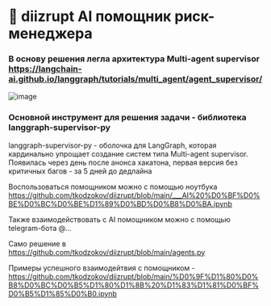 # 🤖 diizrupt AI помощник риск-менеджера

### В основу решения легла архитектура Multi-agent supervisor https://langchain-ai.github.io/langgraph/tutorials/multi_agent/agent_supervisor/ 
![image](https://github.com/user-attachments/assets/300b38a4-f7f0-4c52-a0e3-bb7e191a8644)

### Основной инструмент для решения задачи - библиотека langgraph-supervisor-py

langgraph-supervisor-py - оболочка для LangGraph, которая кардинально упрощает создание систем типа Multi-agent supervisor.
Появилась через день после анонса хакатона, первая версия без критичных багов - за 5 дней до дедлайна

Воспользоваться помощником можно с помощью ноутбука https://github.com/tkodzokov/diizrupt/blob/main/___AI%20%D0%BF%D0%BE%D0%BC%D0%BE%D1%89%D0%BD%D0%B8%D0%BA.ipynb

Также взаимодействовать с AI помощником можно с помощью telegram-бота @...

Само решение в https://github.com/tkodzokov/diizrupt/blob/main/agents.py

Примеры успешного взаимодейтвия с помощником - https://github.com/tkodzokov/diizrupt/blob/main/%D0%9F%D1%80%D0%B8%D0%BC%D0%B5%D1%80%D1%8B%20%D1%83%D1%81%D0%BF%D0%B5%D1%85%D0%B0.ipynb 
